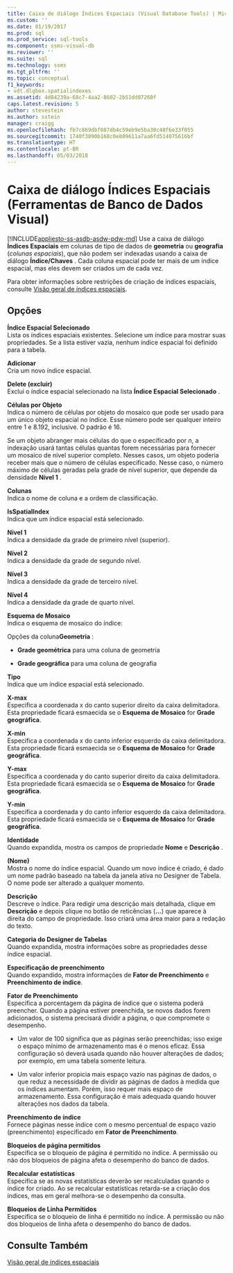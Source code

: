 ```yaml
---
title: Caixa de diálogo Índices Espaciais (Visual Database Tools) | Microsoft Docs
ms.custom: ''
ms.date: 01/19/2017
ms.prod: sql
ms.prod_service: sql-tools
ms.component: ssms-visual-db
ms.reviewer: ''
ms.suite: sql
ms.technology: ssms
ms.tgt_pltfrm: ''
ms.topic: conceptual
f1_keywords:
- vdt.dlgbox.spatialindexes
ms.assetid: 4d84239a-68c7-4aa2-8602-2b51dd07260f
caps.latest.revision: 5
author: stevestein
ms.author: sstein
manager: craigg
ms.openlocfilehash: fb7c869dbf087db4c59eb9e5ba30c48f6e33f055
ms.sourcegitcommit: 1740f3090b168c0e809611a7aa6fd514075616bf
ms.translationtype: HT
ms.contentlocale: pt-BR
ms.lasthandoff: 05/03/2018
---
```

# <a name="spatial-indexes-dialog-box-visual-database-tools"></a>Caixa de diálogo Índices Espaciais (Ferramentas de Banco de Dados Visual)
[!INCLUDE[appliesto-ss-asdb-asdw-pdw-md](../../includes/appliesto-ss-asdb-asdw-pdw-md.md)]
Use a caixa de diálogo **Índices Espaciais** em colunas de tipo de dados de **geometria** ou **geografia** (*colunas espaciais*), que não podem ser indexadas usando a caixa de diálogo **Índice/Chaves** . Cada coluna espacial pode ter mais de um índice espacial, mas eles devem ser criados um de cada vez.  
  
Para obter informações sobre restrições de criação de índices espaciais, consulte [Visão geral de índices espaciais](http://msdn.microsoft.com/en-us/b1ae7b78-182a-459e-ab28-f743e43f8293).  
  
## <a name="options"></a>Opções  
**Índice Espacial Selecionado**  
Lista os índices espaciais existentes. Selecione um índice para mostrar suas propriedades. Se a lista estiver vazia, nenhum índice espacial foi definido para a tabela.  
  
**Adicionar**  
Cria um novo índice espacial.  
  
**Delete (excluir)**  
Exclui o índice espacial selecionado na lista **Índice Espacial Selecionado** .  
  
**Células por Objeto**  
Indica o número de células por objeto do mosaico que pode ser usado para um único objeto espacial no índice. Esse número pode ser qualquer inteiro entre 1 e 8.192, inclusive. O padrão é 16.  
  
Se um objeto abranger mais células do que o especificado por *n*, a indexação usará tantas células quantas forem necessárias para fornecer um mosaico de nível superior completo. Nesses casos, um objeto poderia receber mais que o número de células especificado. Nesse caso, o número máximo de células geradas pela grade de nível superior, que depende da densidade **Nível 1** .  
  
**Colunas**  
Indica o nome de coluna e a ordem de classificação.  
  
**IsSpatialIndex**  
Indica que um índice espacial está selecionado.  
  
**Nível 1**  
Indica a densidade da grade de primeiro nível (superior).  
  
**Nível 2**  
Indica a densidade da grade de segundo nível.  
  
**Nível 3**  
Indica a densidade da grade de terceiro nível.  
  
**Nível 4**  
Indica a densidade da grade de quarto nível.  
  
**Esquema de Mosaico**  
Indica o esquema de mosaico do índice:  
  
Opções da coluna**Geometria** :  
  
-   **Grade geométrica** para uma coluna de geometria  
  
-   **Grade geográfica** para uma coluna de geografia  
  
**Tipo**  
Indica que um índice espacial está selecionado.  
  
**X-max**  
Especifica a coordenada x do canto superior direito da caixa delimitadora. Esta propriedade ficará esmaecida se o **Esquema de Mosaico** for **Grade geográfica**.  
  
**X-min**  
Especifica a coordenada x do canto inferior esquerdo da caixa delimitadora. Esta propriedade ficará esmaecida se o **Esquema de Mosaico** for **Grade geográfica**.  
  
**Y-max**  
Especifica a coordenada y do canto superior direito da caixa delimitadora. Esta propriedade ficará esmaecida se o **Esquema de Mosaico** for **Grade geográfica**.  
  
**Y-min**  
Especifica a coordenada y do canto inferior esquerdo da caixa delimitadora. Esta propriedade ficará esmaecida se o **Esquema de Mosaico** for **Grade geográfica**.  
  
**Identidade**  
Quando expandida, mostra os campos de propriedade **Nome** e **Descrição** .  
  
**(Nome)**  
Mostra o nome do índice espacial. Quando um novo índice é criado, é dado um nome padrão baseado na tabela da janela ativa no Designer de Tabela. O nome pode ser alterado a qualquer momento.  
  
**Descrição**  
Descreve o índice. Para redigir uma descrição mais detalhada, clique em **Descrição** e depois clique no botão de reticências (**…**) que aparece à direita do campo de propriedade. Isso criará uma área maior para a redação do texto.  
  
**Categoria do Designer de Tabelas**  
Quando expandida, mostra informações sobre as propriedades desse índice espacial.  
  
**Especificação de preenchimento**  
Quando expandido, mostra informações de **Fator de Preenchimento** e **Preenchimento de índice**.  
  
**Fator de Preenchimento**  
Especifica a porcentagem da página de índice que o sistema poderá preencher. Quando a página estiver preenchida, se novos dados forem adicionados, o sistema precisará dividir a página, o que compromete o desempenho.  
  
-   Um valor de 100 significa que as páginas serão preenchidas; isso exige o espaço mínimo de armazenamento mas é o menos eficaz. Essa configuração só deverá usada quando não houver alterações de dados; por exemplo, em uma tabela somente leitura.  
  
-   Um valor inferior propicia mais espaço vazio nas páginas de dados, o que reduz a necessidade de dividir as páginas de dados à medida que os índices aumentam. Porém, isso requer mais espaço de armazenamento. Essa configuração é mais adequada quando houver alterações nos dados da tabela.  
  
**Preenchimento de índice**  
Fornece páginas nesse índice com o mesmo percentual de espaço vazio (preenchimento) especificado em **Fator de Preenchimento**.  
  
**Bloqueios de página permitidos**  
Especifica se o bloqueio de página é permitido no índice. A permissão ou não dos bloqueios de página afeta o desempenho do banco de dados.  
  
**Recalcular** **estatísticas**  
Especifica se as novas estatísticas deverão ser recalculadas quando o índice for criado. Ao se recalcular estatísticas retarda-se a criação dos índices, mas em geral melhora-se o desempenho da consulta.  
  
**Bloqueios de Linha Permitidos**  
Especifica se o bloqueio de linha é permitido no índice. A permissão ou não dos bloqueios de linha afeta o desempenho do banco de dados.  
  
## <a name="see-also"></a>Consulte Também  
[Visão geral de índices espaciais](http://msdn.microsoft.com/en-us/b1ae7b78-182a-459e-ab28-f743e43f8293)  
  
